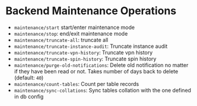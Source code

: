# Backend Maintenance Operations

* `maintenance/start` start/enter maintenance mode
* `maintenance/stop`: end/exit maintenance mode
* `maintenance/truncate-all`: truncate all
* `maintenance/truncate-instance-audit`: Truncate instance audit
* `maintenance/truncate-vpn-history`: Truncate vpn history
* `maintenance/truncate-spin-history`: Truncate spin history
* `maintenance/purge-old-notifications`: Delete old notification no matter if they have been read or not. Takes number of days back to delete (default: `40`)
* `maintenance/count-tables`: Count per table records
* `maintenance/sync-collations`: Sync tables collation with the one defined in db config
